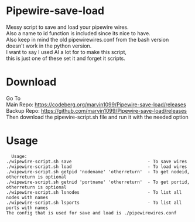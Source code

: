 # Pipewire-save-load

Messy script to save and load your pipewire wires.  
Also a name to id function is included since its nice to have.  
Also keep in mind the old pipewirewires.conf from the bash version  
doesn't work in the python version.  
I want to say I used AI a lot for to make this script,   
this is just one of these set it and forget it scripts.

# Download
Go To  
Main Repo: https://codeberg.org/marvin1099/Pipewire-save-load/releases  
Backup Repo: https://github.com/marvin1099/Pipewire-save-load/releases  
Then download the pipewire-script.sh file and run it with the needed option   

# Usage

      Usage:
    ./wipewire-script.sh save                             - To save wires
    ./wipewire-script.sh load                             - To load wires
    ./wipewire-script.sh getpid 'nodename' 'otherreturn'  - To get nodeid, otherreturn is optional
    ./wipewire-script.sh getnid 'portname' 'otherreturn'  - To get portid, otherreturn is optional
    ./wipewire-script.sh lsnodes                          - To list all nodes with names
    ./wipewire-script.sh lsports                          - To list all ports with names
    The config that is used for save and load is ./pipewirewires.conf